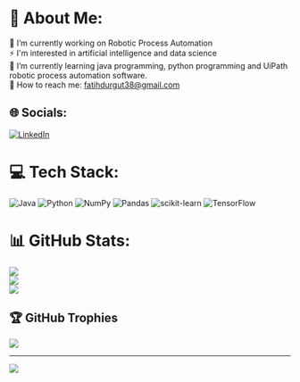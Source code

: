 # 💫 About Me:
🔭 I’m currently working on Robotic Process Automation<br>⚡ I'm interested in artificial intelligence and data science<br>🌱 I’m currently learning java programming, python programming and UiPath robotic process automation software.<br>💬 How to reach me: fatihdurgut38@gmail.com<br>


## 🌐 Socials:
[![LinkedIn](https://img.shields.io/badge/LinkedIn-%230077B5.svg?logo=linkedin&logoColor=white)](https://linkedin.com/in/https://www.linkedin.com/in/fatih-durgut/) 

# 💻 Tech Stack:
![Java](https://img.shields.io/badge/java-%23ED8B00.svg?style=plastic&logo=java&logoColor=white) ![Python](https://img.shields.io/badge/python-3670A0?style=plastic&logo=python&logoColor=ffdd54) ![NumPy](https://img.shields.io/badge/numpy-%23013243.svg?style=plastic&logo=numpy&logoColor=white) ![Pandas](https://img.shields.io/badge/pandas-%23150458.svg?style=plastic&logo=pandas&logoColor=white) ![scikit-learn](https://img.shields.io/badge/scikit--learn-%23F7931E.svg?style=plastic&logo=scikit-learn&logoColor=white) ![TensorFlow](https://img.shields.io/badge/TensorFlow-%23FF6F00.svg?style=plastic&logo=TensorFlow&logoColor=white)
# 📊 GitHub Stats:
![](https://github-readme-stats.vercel.app/api?username=fatihdurgut01&theme=radical&hide_border=false&include_all_commits=true&count_private=true)<br/>
![](https://github-readme-streak-stats.herokuapp.com/?user=fatihdurgut01&theme=radical&hide_border=false)<br/>
![](https://github-readme-stats.vercel.app/api/top-langs/?username=fatihdurgut01&theme=radical&hide_border=false&include_all_commits=true&count_private=true&layout=compact)

## 🏆 GitHub Trophies
![](https://github-profile-trophy.vercel.app/?username=fatihdurgut01&theme=radical&no-frame=false&no-bg=false&margin-w=4)

---
[![](https://visitcount.itsvg.in/api?id=fatihdurgut01&icon=0&color=0)](https://visitcount.itsvg.in)

<!-- Proudly created with GPRM ( https://gprm.itsvg.in ) -->

